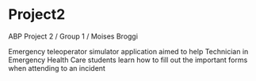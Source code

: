 # Project2
ABP Project 2 / Group 1 / Moises Broggi 

Emergency teleoperator simulator application aimed to help Technician in Emergency Health Care students learn how to fill out the important forms when attending to an incident
